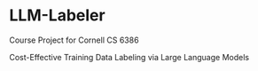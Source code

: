 # LLM-Labeler

Course Project for Cornell CS 6386

Cost-Effective Training Data Labeling via Large Language Models